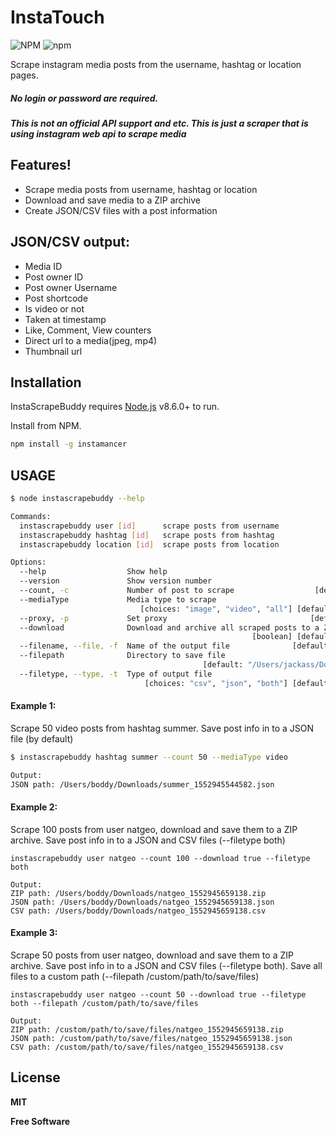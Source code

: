 # InstaTouch

![NPM](https://img.shields.io/npm/l/instatouch.svg?style=for-the-badge) ![npm](https://img.shields.io/npm/v/instatouch.svg?style=for-the-badge)

Scrape instagram media posts from the username, hashtag or location pages.
##### No login or password are required.
##### This is not an official API support and etc. This is just a scraper that is using instagram web api to scrape media 

## Features!
  - Scrape media posts from username, hashtag or location
  - Download and save media to a ZIP archive
  - Create JSON/CSV files with a post information

## JSON/CSV output:
  - Media ID
  - Post owner ID
  - Post owner Username
  - Post shortcode
  - Is video or not
  - Taken at timestamp
  - Like, Comment, View counters
  - Direct url to a media(jpeg, mp4)
  - Thumbnail url

## Installation
InstaScrapeBuddy requires [Node.js](https://nodejs.org/) v8.6.0+ to run.

Install from NPM.

```sh
npm install -g instamancer
```

## USAGE
```sh
$ node instascrapebuddy --help

Commands:
  instascrapebuddy user [id]      scrape posts from username
  instascrapebuddy hashtag [id]   scrape posts from hashtag
  instascrapebuddy location [id]  scrape posts from location

Options:
  --help                  Show help                                    [boolean]
  --version               Show version number                          [boolean]
  --count, -c             Number of post to scrape                  [default: 0]
  --mediaType             Media type to scrape
                             [choices: "image", "video", "all"] [default: "all"]
  --proxy, -p             Set proxy                                [default: ""]
  --download              Download and archive all scraped posts to a ZIP file
                                                      [boolean] [default: false]
  --filename, --file, -f  Name of the output file              [default: "[id]"]
  --filepath              Directory to save file
                                           [default: "/Users/jackass/Downloads"]
  --filetype, --type, -t  Type of output file
                              [choices: "csv", "json", "both"] [default: "json"]
```

#### Example 1:
Scrape 50 video posts from hashtag summer. Save post info in to a JSON file (by default) 
```sh
$ instascrapebuddy hashtag summer --count 50 --mediaType video  

Output:
JSON path: /Users/boddy/Downloads/summer_1552945544582.json
```

#### Example 2:
Scrape 100 posts from user natgeo, download and save them to a ZIP archive. Save post info in to a JSON and CSV files (--filetype both)
```
instascrapebuddy user natgeo --count 100 --download true --filetype both

Output:
ZIP path: /Users/boddy/Downloads/natgeo_1552945659138.zip
JSON path: /Users/boddy/Downloads/natgeo_1552945659138.json
CSV path: /Users/boddy/Downloads/natgeo_1552945659138.csv
```

#### Example 3:
Scrape 50 posts from user natgeo, download and save them to a ZIP archive. Save post info in to a JSON and CSV files (--filetype both). Save all files to a custom path (--filepath /custom/path/to/save/files)
```
instascrapebuddy user natgeo --count 50 --download true --filetype both --filepath /custom/path/to/save/files

Output:
ZIP path: /custom/path/to/save/files/natgeo_1552945659138.zip
JSON path: /custom/path/to/save/files/natgeo_1552945659138.json
CSV path: /custom/path/to/save/files/natgeo_1552945659138.csv
```

License
----

**MIT**

**Free Software**